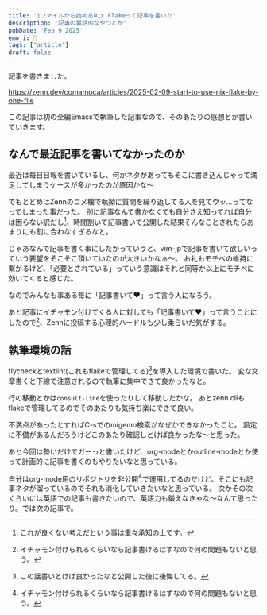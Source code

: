 ```yaml
---
title: '1ファイルから始めるNix Flakeって記事を書いた'
description: '記事の裏話的なやつとか'
pubDate: 'Feb 9 2025'
emoji: 🦊
tags: ["article"]
draft: false
---
```


記事を書きました。

https://zenn.dev/comamoca/articles/2025-02-09-start-to-use-nix-flake-by-one-file

この記事は初の全編Emacsで執筆した記事なので、そのあたりの感想とか書いていきます。

## なんで最近記事を書いてなかったのか

最近は毎日日報を書いているし、何かネタがあってもそこに書き込んじゃって満足してしまうケースが多かったのが原因かな〜

でもとどめはZennのコメ欄で執拗に質問を繰り返してる人を見てウッ...ってなってしまった事だった。
別に記事なんて書かなくても自分さえ知ってれば自分は困らない訳だし[^1]、時間割いて記事書いて公開した結果そんなことされたらあまりにも割に合わなすぎるなと。

じゃあなんで記事を書く事にしたかっていうと、vim-jpで記事を書いて欲しいっていう要望をそこそこ頂いていたのが大きいかなぁ〜。
お礼もモチベの維持に繋がるけど、「必要とされている」っていう意識はそれと同等か以上にモチベに効いてくると感じた。

なのでみんなも事ある毎に「記事書いて♥️」って言う人になろう。

あと記事にイチャモン付けてくる人に対しても「記事書いて♥️」って言うことにしたので[^3]、Zennに投稿する心理的ハードルも少し柔らいだ気がする。

## 執筆環境の話

flycheckとtextlint(これもflakeで管理してる)[^2]を導入した環境で書いた。
変な文章書くと下線で注意されるので執筆に集中できて良かったなと。

行の移動とかは`consult-line`を使ったりして移動したかな。 あとzenn
cliもflakeで管理してるのでそのあたりも気持ち楽にできて良い。

不満点があったとすればC-sでのmigemo検索がなぜかできなかったこと。
設定に不備があるんだろうけどこのあたり確認しとけば良かったな〜と思った。

あと今回は勢いだけでガーっと書いたけど、org-modeとかoutline-modeとか使って計画的に記事を書くのもやりたいなと思っている。

自分はorg-mode用のリポジトリを非公開[^3]で運用してるのだけど、そこにも記事ネタが溜っているのでそれも消化していきたいなと思っている。
次かその次くらいには英語での記事も書きたいので、英語力も鍛えなきゃな〜なんて思ったり。では次の記事で。

[^1]: これが良くない考えだという事は重々承知の上です。

[^2]: この話書いとけば良かったなと公開した後に後悔してる。

[^3]: イチャモン付けられるくらいなら記事書けるはずなので何の問題もないと思う。

[^4]: プライベートな内容も含むので泣く泣く非公開にしている...
